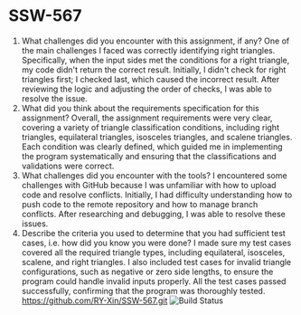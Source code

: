 # SSW-567
1. What challenges did you encounter with this assignment, if any?
One of the main challenges I faced was correctly identifying right triangles. Specifically, when the input sides met the conditions for a right triangle, my code didn't return the correct result. Initially, I didn't check for right triangles first; I checked last, which caused the incorrect result. After reviewing the logic and adjusting the order of checks, I was able to resolve the issue.
2. What did you think about the requirements specification for this assignment?
Overall, the assignment requirements were very clear, covering a variety of triangle classification conditions, including right triangles, equilateral triangles, isosceles triangles, and scalene triangles. Each condition was clearly defined, which guided me in implementing the program systematically and ensuring that the classifications and validations were correct.
3. What challenges did you encounter with the tools?
I encountered some challenges with GitHub because I was unfamiliar with how to upload code and resolve conflicts. Initially, I had difficulty understanding how to push code to the remote repository and how to manage branch conflicts. After researching and debugging, I was able to resolve these issues.
4. Describe the criteria you used to determine that you had sufficient test cases, i.e. how did you know you were done?
I made sure my test cases covered all the required triangle types, including equilateral, isosceles, scalene, and right triangles. I also included test cases for invalid triangle configurations, such as negative or zero side lengths, to ensure the program could handle invalid inputs properly. All the test cases passed successfully, confirming that the program was thoroughly tested.
https://github.com/RY-Xin/SSW-567.git
![Build Status](https://travis-ci.com/your-username/your-repository.svg?branch=main)
